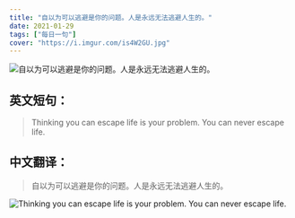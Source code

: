 ```yaml
---
title: "自以为可以逃避是你的问题。人是永远无法逃避人生的。"
date: 2021-01-29
tags: ["每日一句"]
cover: "https://i.imgur.com/is4W2GU.jpg"
---
```


![自以为可以逃避是你的问题。人是永远无法逃避人生的。](https://i.imgur.com/Ff4As3u.jpg)

## 英文短句：
> Thinking you can escape life is your problem. You can never escape life.

<!--more-->

## 中文翻译：
> 自以为可以逃避是你的问题。人是永远无法逃避人生的。

![Thinking you can escape life is your problem. You can never escape life.](https://i.imgur.com/6MNeOB0.jpg)

